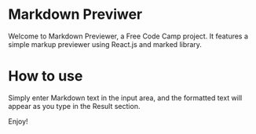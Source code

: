 Markdown Previwer
===========================================================
Welcome to Markdown Previewer, a Free Code Camp project.
It features a simple markup previewer using React.js and marked library.

How to use
===========================================================
Simply enter Markdown text in the input area, and the formatted text will appear as you type in the Result section.

Enjoy!